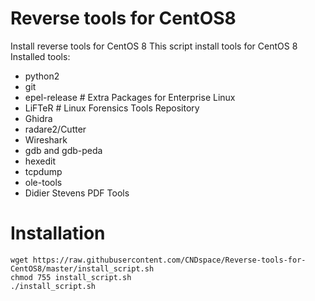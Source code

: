 # Reverse tools for CentOS8
Install reverse tools for CentOS 8
This script install tools for CentOS 8
Installed tools:
- python2
- git
- epel-release # Extra Packages for Enterprise Linux 
- LiFTeR # Linux Forensics Tools Repository
- Ghidra
- radare2/Cutter
- Wireshark
- gdb and gdb-peda
- hexedit
- tcpdump
- ole-tools
- Didier Stevens PDF Tools
# Installation
```shell
wget https://raw.githubusercontent.com/CNDspace/Reverse-tools-for-CentOS8/master/install_script.sh
chmod 755 install_script.sh
./install_script.sh
```
